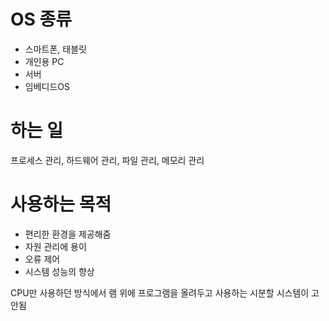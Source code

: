 # OS 종류
- 스마트폰, 태블릿
- 개인용 PC
- 서버
- 임베디드OS

# 하는 일
프로세스 관리, 하드웨어 관리, 파일 관리, 메모리 관리

# 사용하는 목적
- 편리한 환경을 제공해줌
- 자원 관리에 용이
- 오류 제어
- 시스템 성능의 향상

CPU만 사용하던 방식에서 램 위에 프로그램을 올려두고 사용하는 시분할 시스템이 고안됨